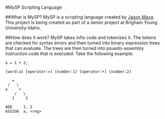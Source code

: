 #MySP Scripting Language

##What is MySP?
MySP is a scripting language created by [Jason Mace](https://www.linkedin.com/pub/jason-mace/88/673/a10).
This project is being created as part of a senior project at Brigham Young University-Idaho.

##How does it work?
MySP takes infix code and tokenizes it. The tokens are checked for syntax errors and then turned into binary expression trees that can evaluate. The trees are then turned into psuedo-assembly instruction code that is executed.
Take the following example:
```
a = 1 + 2;

[word:a] [operator:=] [number:1] [operator:+] [number:2]

   =
 /   \
a     +
    /   \
   1     2

ADD     1, 2
ASSIGN  a, <reg>
```